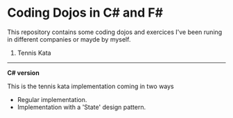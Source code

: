 Coding Dojos in C# and F#
=========================

This repository contains some coding dojos and exercices I've been runing in different companies or mayde by myself.

1. Tennis Kata
---------------

   **C# version**

   This is the tennis kata implementation coming in two ways

   * Regular implementation.
   * Implementation with a 'State' design pattern.